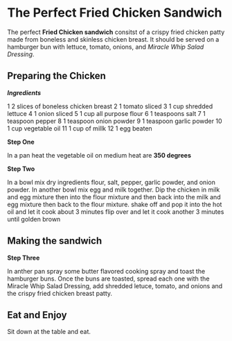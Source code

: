 # The Perfect Fried Chicken Sandwich

The perfect **Fried Chicken sandwich** consitst of a crispy fried chicken patty made from boneless and skinless chicken breast.  It should be served on a hamburger bun with lettuce, tomato, onions, and *Miracle Whip Salad Dressing*.

## Preparing the Chicken

***Ingredients***

1 2 slices of boneless chicken breast
2 1 tomato sliced
3 1 cup shredded lettuce
4 1 onion sliced
5 1 cup all purpose flour
6 1 teaspoons salt
7 1 teaspoon pepper
8 1 teaspoon onion powder
9 1 teaspoon garlic powder
10 1 cup vegetable oil
11 1 cup of millk
12 1 egg beaten

**Step One**

In a pan heat the vegetable oil on medium heat are **350 degrees**

**Step Two**

In a bowl mix dry ingredients flour, salt, pepper, garlic powder, and onion powder. In another bowl mix egg and milk together. Dip the chicken in milk and egg mixture then into the flour mixture and then back into the milk and egg mixture then back to the flour mixture. shake off and pop it into the hot oil and let it cook about 3 minutes flip over and let it cook another 3 minutes until golden brown

## Making the sandwich

**Step Three**

In anther pan spray some butter flavored cooking spray and toast the hamburger buns. Once the buns are toasted, spread each one with the Miracle Whip Salad Dressing, add shredded letuce, tomato, and onions and the crispy fried chicken breast patty.

## Eat and Enjoy

Sit down at the table and eat.

